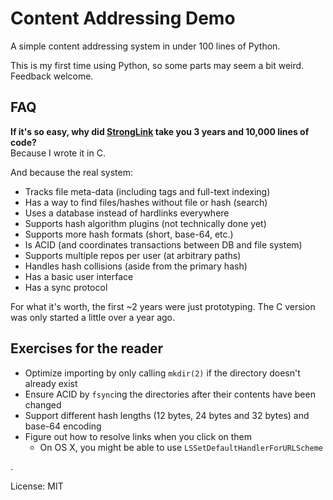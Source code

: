 Content Addressing Demo
=======================

A simple content addressing system in under 100 lines of Python.

This is my first time using Python, so some parts may seem a bit weird. Feedback welcome.

FAQ
---

**If it's so easy, why did [StrongLink](https://github.com/btrask/stronglink) take you 3 years and 10,000 lines of code?**  
Because I wrote it in C.

And because the real system:

- Tracks file meta-data (including tags and full-text indexing)
- Has a way to find files/hashes without file or hash (search)
- Uses a database instead of hardlinks everywhere
- Supports hash algorithm plugins (not technically done yet)
- Supports more hash formats (short, base-64, etc.)
- Is ACID (and coordinates transactions between DB and file system)
- Supports multiple repos per user (at arbitrary paths)
- Handles hash collisions (aside from the primary hash)
- Has a basic user interface
- Has a sync protocol

For what it's worth, the first ~2 years were just prototyping. The C version was only started a little over a year ago.

Exercises for the reader
------------------------

- Optimize importing by only calling `mkdir(2)` if the directory doesn't already exist
- Ensure ACID by `fsync`ing the directories after their contents have been changed
- Support different hash lengths (12 bytes, 24 bytes and 32 bytes) and base-64 encoding
- Figure out how to resolve links when you click on them
	- On OS X, you might be able to use `LSSetDefaultHandlerForURLScheme`

.

License: MIT
